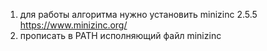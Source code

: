 
1. для работы алгоритма нужно установить minizinc 2.5.5 https://www.minizinc.org/
2. прописать в PATH исполняющий файл minizinc 